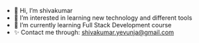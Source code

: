 - 👋 Hi, I’m shivakumar 
- 👀 I’m interested in learning new technology and different tools 
- 🌱 I’m currently learning Full Stack Development course
- ✨ Contact me through: shivakumar.yevunja@gmail.com



